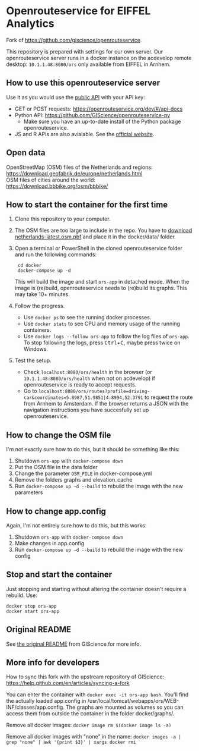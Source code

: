 # Openrouteservice for EIFFEL Analytics
Fork of https://github.com/giscience/openrouteservice.

This repository is prepared with settings for our own server. Our openrouteservice server runs in a docker instance on the acdevelop remote desktop: `10.1.1.48:8080/ors` only available from EIFFEL in Arnhem.

## How to use this openrouteservice server
Use it as you would use the [public API](https://openrouteservice.org/dev/#/api-docs) with your API key:

* GET or POST requests: https://openrouteservice.org/dev/#/api-docs
* Python API: https://github.com/GIScience/openrouteservice-py
    * Make sure you have an up-to-date install of the Python package openrouteservice.
* JS and R APIs are also avialable. See the [official website](https://openrouteservice.org/).

## Open data
OpenStreetMap (OSM) files of the Netherlands and regions: https://download.geofabrik.de/europe/netherlands.html  
OSM files of cities around the world: https://download.bbbike.org/osm/bbbike/

## How to start the container for the first time
1. Clone this repository to your computer.
1. The OSM files are too large to include in the repo. You have to [download netherlands-latest.osm.pbf](https://download.geofabrik.de/europe/netherlands.html) and place it in the docker/data/ folder.
1. Open a terminal or PowerShell in the cloned openrouteservice folder and run the following commands:

        cd docker
        docker-compose up -d

    This will build the image and start `ors-app` in detached mode. When the image is (re)build, openrouteservice needs to (re)build its graphs. This may take 10+ minutes.
1. Follow the progress.
    * Use `docker ps` to see the running docker processes.
    * Use `docker stats` to see CPU and memory usage of the running containers.
    * Use `docker logs --follow ors-app` to follow the log files of `ors-app`. To stop following the logs, press <kbd>Ctrl</kbd>+<kbd>C</kbd>, maybe press twice on Windows.
1. Test the setup.
    * Check `localhost:8080/ors/health` in the browser (or `10.1.1.48:8080/ors/health` when not on acdevelop) if openrouteservice is ready to accept requests.
    * Go to `localhost:8080/ors/routes?profile=driving-car&coordinates=5.8987,51.9851|4.8994,52.3791` to request the route from Arnhem to Amsterdam. If the browser returns a JSON with the navigation instructions you have succesfully set up openrouteservice.


## How to change the OSM file
I'm not exactly sure how to do this, but it should be something like this:
1. Shutdown `ors-app` with `docker-compose down`
1. Put the OSM file in the data folder
1. Change the parameter `OSM_FILE` in docker-compose.yml
1. Remove the folders graphs and elevation_cache
1. Run `docker-compose up -d --build` to rebuild the image with the new parameters

## How to change app.config
Again, I'm not entirely sure how to do this, but this works:
1. Shutdown `ors-app` with `docker-compose down`
1. Make changes in app.config
1. Run `docker-compose up -d --build` to rebuild the image with the new config

## Stop and start the container
Just stopping and starting without altering the container doesn't require a rebuild. Use:
```
docker stop ors-app
docker start ors-app
```

## Original README
See [the original README](https://github.com/GIScience/openrouteservice/blob/master/README.md) from GIScience for more info.

## More info for developers
How to sync this fork with the upstream repository of GIScience: https://help.github.com/en/articles/syncing-a-fork

You can enter the container with `docker exec -it ors-app bash`. You'll find the actually loaded app.config in /usr/local/tomcat/webapps/ors/WEB-INF/classes/app.config. The graphs are mounted as volumes so you can access them from outside the container in the folder docker/graphs/.

Remove all docker images: `docker image rm $(docker image ls -a)`

Remove all docker images with "none" in the name: `docker images -a | grep "none" | awk '{print $3}' | xargs docker rmi`
